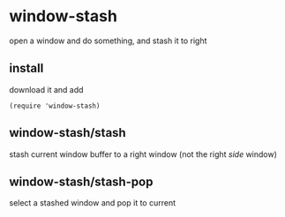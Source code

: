 # window-stash

open a window and do something, and stash it to right

## install

   download it and add 
   
   ```
   (require 'window-stash)
   ```
   

## window-stash/stash 

   stash current window  buffer to a right  window (not the right *side* window)
   
## window-stash/stash-pop
   
   select a stashed window and pop it to current
